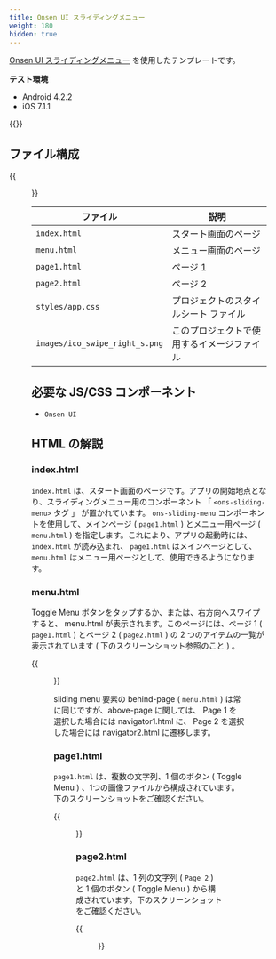 ```yaml
---
title: Onsen UI スライディングメニュー
weight: 180
hidden: true
---
```


[Onsen UI スライディングメニュー](https://ja.onsen.io/v1/reference/ons-sliding-menu.html)
を使用したテンプレートです。

**テスト環境**

- Android 4.2.2
- iOS 7.1.1

{{<iframeApp src="https://monaca.github.io/project-templates/8-ons-sliding-menu-nav/www/index.html">}}

## ファイル構成

{{<figure src="/images/sampleapp/onsen_ui_sliding_menu/sliding_1.png">}}   

ファイル | 説明
--------------|-----------------------------------
`index.html` | スタート画面のページ
`menu.html` | メニュー画面のページ
`page1.html` | ページ 1
`page2.html` |  ページ 2
`styles/app.css` | プロジェクトのスタイルシート ファイル
`images/ico_swipe_right_s.png` | このプロジェクトで使用するイメージファイル

必要な JS/CSS コンポーネント
----------------------------

- `Onsen UI`                                       

## HTML の解説                                      
  
### index.html                                       

`index.html` は、スタート画面のページです。アプリの開始地点となり、スライディングメニュー用のコンポーネント
「 `<ons-sliding-menu>` タグ 」 が置かれています。 `ons-sliding-menu`
コンポーネントを使用して、メインページ ( `page1.html` ) とメニュー用ページ
( `menu.html` ) を指定します。これにより、アプリの起動時には、 `index.html`
が読み込まれ、 `page1.html` はメインページとして、 `menu.html`
はメニュー用ページとして、使用できるようになります。

### menu.html

Toggle Menu ボタンをタップするか、または、右方向へスワイプすると、
menu.html が表示されます。このページには、ページ 1 ( `page1.html` )
とページ 2 ( `page2.html` ) の 2 つのアイテムの一覧が表示されています (
下のスクリーンショット参照のこと ) 。

{{<figure src="/images/sampleapp/onsen_ui_sliding_menu/sliding_3.png" width="300">}}   

sliding menu 要素の behind-page ( `menu.html` )
は常に同じですが、above-page に関しては、 Page 1 を選択した場合には
navigator1.html に、 Page 2 を選択した場合には navigator2.html
に遷移します。

### page1.html

`page1.html` は、複数の文字列、1 個のボタン ( Toggle Menu )
、1つの画像ファイルから構成されています。下のスクリーンショットをご確認ください。

{{<figure src="/images/sampleapp/onsen_ui_sliding_menu/sliding_2.png" width="300">}}   

### page2.html

`page2.html` は、1 列の文字列 ( `Page 2` ) と 1 個のボタン ( Toggle Menu )
から構成されています。下のスクリーンショットをご確認ください。

{{<figure src="/images/sampleapp/onsen_ui_sliding_menu/sliding_4.png" width="300">}}   
